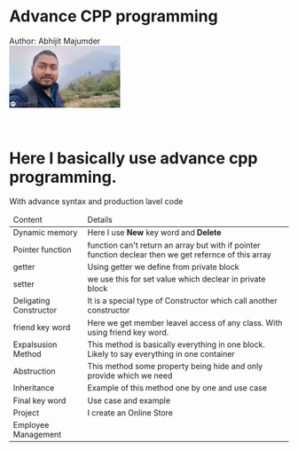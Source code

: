 # Advance CPP programming 
Author: Abhijit Majumder 
<br>
<img src="./image/selfi.jpeg" width=200px >

<br>
<h1>
Here I basically use advance cpp programming.
</h1>

<table>
<thead>
<tr>
<td>
Content
</td>
<td>
Details
</td>
</tr>
</thead>
<tbody>
<tr>
<td>
Dynamic memory
</td>
<td>
Here I use <strong>New</strong> key word and <strong>Delete</strong>
</td>
</tr>
<tr>
<td>
Pointer function
</td>
<td>
function can't return an array but with if pointer function declear then we get refernce of this array 
</td>
</tr>
<tr>
<td>
getter 
</td>
<td>
Using getter we define from private block 
</td>
</tr>
<tr>
<td>
setter
</td>
<td>
we use this for set value which declear in private block
</td>
</tr>
<tr>
<td>
Deligating Constructor
</td>
<td>
It is a special type of Constructor which call another constructor 
</td>
</tr>
<tr>
<td>
friend key word
</td>
<td>
Here we get member leavel access of any class. With using friend key word. 
</td>
</tr>
<tr>
<td>
Expalsusion Method
</td>
<td>
This method is basically everything in one block. 
Likely to say everything in one container
</td>
</tr>
<tr>
<td>
Abstruction
</td>
<td>
This method some property being hide and only provide which we need 
</td>
</tr>
<tr>
<td>
Inheritance 
</td>
<td>
Example of this method one by one and use case 
</td>
</tr>
<tr>
<td>
Final key word
</td>
<td>
Use case and example 
</td>
</tr>
<tr>
<td>
Project
</td>
<td>
I create an Online Store
</td>
</tr>
<tr>
<td>
Employee Management
</td>
<td>
</td>
With advance syntax and production lavel code 
</tr>
</tbody>
